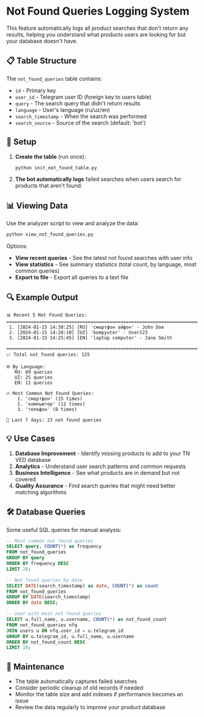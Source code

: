# Not Found Queries Logging System

This feature automatically logs all product searches that don't return any results, helping you understand what products users are looking for but your database doesn't have.

## 📋 Table Structure

The `not_found_queries` table contains:
- `id` - Primary key
- `user_id` - Telegram user ID (foreign key to users table)
- `query` - The search query that didn't return results
- `language` - User's language (ru/uz/en)
- `search_timestamp` - When the search was performed
- `search_source` - Source of the search (default: 'bot')

## 🚀 Setup

1. **Create the table** (run once):
   ```bash
   python init_not_found_table.py
   ```

2. **The bot automatically logs** failed searches when users search for products that aren't found.

## 📊 Viewing Data

Use the analyzer script to view and analyze the data:

```bash
python view_not_found_queries.py
```

Options:
- **View recent queries** - See the latest not found searches with user info
- **View statistics** - See summary statistics (total count, by language, most common queries)
- **Export to file** - Export all queries to a text file

## 🔍 Example Output

```
📊 Recent 5 Not Found Queries:
================================================================================
 1. [2024-01-15 14:30:25] [RU] 'смартфон айфон' - John Doe
 2. [2024-01-15 14:28:10] [UZ] 'kompyuter' - User123
 3. [2024-01-15 14:25:45] [EN] 'laptop computer' - Jane Smith

================================================================================
📈 Total not found queries: 125

🌐 By Language:
   RU: 89 queries
   UZ: 25 queries
   EN: 11 queries

🔥 Most Common Not Found Queries:
    1. 'смартфон' (15 times)
    2. 'компьютер' (12 times)
    3. 'телефон' (8 times)

📅 Last 7 days: 23 not found queries
```

## 💡 Use Cases

1. **Database Improvement** - Identify missing products to add to your TN VED database
2. **Analytics** - Understand user search patterns and common requests
3. **Business Intelligence** - See what products are in demand but not covered
4. **Quality Assurance** - Find search queries that might need better matching algorithms

## 🛠️ Database Queries

Some useful SQL queries for manual analysis:

```sql
-- Most common not found queries
SELECT query, COUNT(*) as frequency
FROM not_found_queries
GROUP BY query
ORDER BY frequency DESC
LIMIT 20;

-- Not found queries by date
SELECT DATE(search_timestamp) as date, COUNT(*) as count
FROM not_found_queries
GROUP BY DATE(search_timestamp)
ORDER BY date DESC;

-- User with most not found queries
SELECT u.full_name, u.username, COUNT(*) as not_found_count
FROM not_found_queries nfq
JOIN users u ON nfq.user_id = u.telegram_id
GROUP BY u.telegram_id, u.full_name, u.username
ORDER BY not_found_count DESC
LIMIT 10;
```

## 🔧 Maintenance

- The table automatically captures failed searches
- Consider periodic cleanup of old records if needed
- Monitor the table size and add indexes if performance becomes an issue
- Review the data regularly to improve your product database 